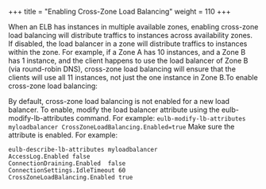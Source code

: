 +++
title = "Enabling Cross-Zone Load Balancing"
weight = 110
+++

When an ELB has instances in multiple available zones, enabling cross-zone load balancing will distribute traffics to instances across availability zones. If disabled, the load balancer in a zone will distribute traffics to instances within the zone. For example, if a Zone A has 10 instances, and a Zone B has 1 instance, and the client happens to use the load balancer of Zone B (via round-robin DNS), cross-zone load balancing will ensure that the clients will use all 11 instances, not just the one instance in Zone B.To enable cross-zone load balancing: 

By default, cross-zone load balancing is not enabled for a new load balancer. To enable, modify the load balancer attribute using the eulb-modify-lb-attributes command. For example: `eulb-modify-lb-attributes myloadbalancer CrossZoneLoadBalancing.Enabled=true` Make sure the attribute is enabled. For example: 

    eulb-describe-lb-attributes myloadbalancer
    AccessLog.Enabled false
    ConnectionDraining.Enabled  false
    ConnectionSettings.IdleTimeout 60
    CrossZoneLoadBalancing.Enabled true                

